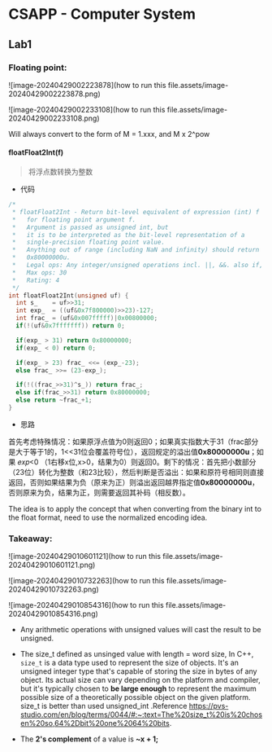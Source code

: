 # CSAPP - Computer System

## Lab1

### Floating point:

![image-20240429002223878](how to run this file.assets/image-20240429002223878.png)



![image-20240429002233108](how to run this file.assets/image-20240429002233108.png)

Will always convert to the form of M = 1.xxx, and M x 2^pow

#### floatFloat2Int(f)

> 将浮点数转换为整数

- 代码

```c
/* 
 * floatFloat2Int - Return bit-level equivalent of expression (int) f
 *   for floating point argument f.
 *   Argument is passed as unsigned int, but
 *   it is to be interpreted as the bit-level representation of a
 *   single-precision floating point value.
 *   Anything out of range (including NaN and infinity) should return
 *   0x80000000u.
 *   Legal ops: Any integer/unsigned operations incl. ||, &&. also if, while
 *   Max ops: 30
 *   Rating: 4
 */
int floatFloat2Int(unsigned uf) {
  int s_    = uf>>31;
  int exp_  = ((uf&0x7f800000)>>23)-127;
  int frac_ = (uf&0x007fffff)|0x00800000;
  if(!(uf&0x7fffffff)) return 0;

  if(exp_ > 31) return 0x80000000;
  if(exp_ < 0) return 0;

  if(exp_ > 23) frac_ <<= (exp_-23);
  else frac_ >>= (23-exp_);

  if(!((frac_>>31)^s_)) return frac_;
  else if(frac_>>31) return 0x80000000;
  else return ~frac_+1;
}
```

- 思路

首先考虑特殊情况：如果原浮点值为0则返回0；如果真实指数大于31（frac部分是大于等于1的，1<<31位会覆盖符号位），返回规定的溢出值**0x80000000u**；如果 𝑒𝑥𝑝<0 （1右移x位,x>0，结果为0）则返回0。剩下的情况：首先把小数部分（23位）转化为整数（和23比较），然后判断是否溢出：如果和原符号相同则直接返回，否则如果结果为负（原来为正）则溢出返回越界指定值**0x80000000u**，否则原来为负，结果为正，则需要返回其补码（相反数）。

The idea is to apply the concept that when converting from the binary int to the float format, need to use the normalized encoding idea.



### Takeaway:

![image-20240429010601121](how to run this file.assets/image-20240429010601121.png)

![image-20240429010732263](how to run this file.assets/image-20240429010732263.png)

![image-20240429010854316](how to run this file.assets/image-20240429010854316.png)

* Any arithmetic operations with unsigned values will cast the result to be unsigned.

*  The size_t defined as unsinged value with length = word size, In C++, `size_t` is a data type used to represent the size of objects. It's an unsigned integer type that's capable of storing the size in bytes of any object. Its actual size can vary depending on the platform and compiler, but it's typically chosen to **be large enough** to represent the maximum possible size of a theoretically possible object on the given platform. size_t is better than used unsigned_int .Reference https://pvs-studio.com/en/blog/terms/0044/#:~:text=The%20size_t%20is%20chosen%20so,64%2Dbit%20one%2064%20bits.
* The **2's complement** of a value is **~x + 1;**

